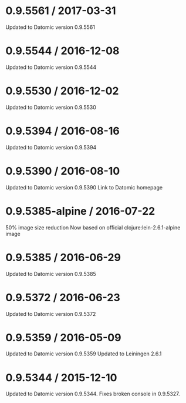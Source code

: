 0.9.5561 / 2017-03-31
==================
Updated to Datomic version 0.9.5561

0.9.5544 / 2016-12-08
==================
Updated to Datomic version 0.9.5544

0.9.5530 / 2016-12-02
==================
Updated to Datomic version 0.9.5530

0.9.5394 / 2016-08-16
==================
Updated to Datomic version 0.9.5394

0.9.5390 / 2016-08-10
==================
Updated to Datomic version 0.9.5390
Link to Datomic homepage

0.9.5385-alpine / 2016-07-22
============================

50% image size reduction
Now based on official clojure:lein-2.6.1-alpine image

0.9.5385 / 2016-06-29
=====================

Updated to Datomic version 0.9.5385

0.9.5372 / 2016-06-23
=====================
Updated to Datomic version 0.9.5372

0.9.5359 / 2016-05-09
=====================
Updated to Datomic version 0.9.5359
Updated to Leiningen 2.6.1

0.9.5344 / 2015-12-10
=====================

Updated to Datomic version 0.9.5344.
Fixes broken console in 0.9.5327.
